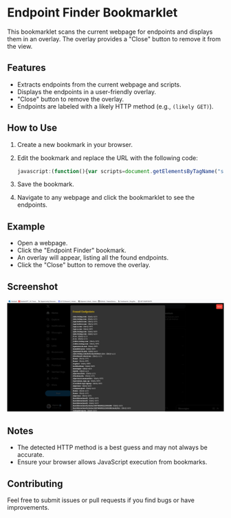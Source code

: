 # Endpoint Finder Bookmarklet

This bookmarklet scans the current webpage for endpoints and displays them in an overlay. The overlay provides a "Close" button to remove it from the view.

## Features

- Extracts endpoints from the current webpage and scripts.
- Displays the endpoints in a user-friendly overlay.
- "Close" button to remove the overlay.
- Endpoints are labeled with a likely HTTP method (e.g., `(likely GET)`).

## How to Use

1. Create a new bookmark in your browser.
2. Edit the bookmark and replace the URL with the following code:

    ```javascript
    javascript:(function(){var scripts=document.getElementsByTagName("script"),regex=/(?<=(\"|\'|\`))\/[a-zA-Z0-9_?&=\/\-\#\.]*(?=(\"|\'|\`))/g,results=new Set;function fetchAndExtract(e){""!==e&&fetch(e).then(function(e){return e.text()}).then(function(e){for(var t=e.matchAll(regex),r=0;r<t.length;r++)results.add({endpoint:t[r][0],method:"(likely GET)"})}).catch(function(e){console.error("An error occurred:",e)})}for(var i=0;i<scripts.length;i++)fetchAndExtract(scripts[i].src);var pageContent=document.documentElement.outerHTML,matches=pageContent.matchAll(regex);for(const match of matches)results.add({endpoint:match[0],method:"(likely GET)"});function displayResults(){var e=document.createElement("div");e.style.position="fixed",e.style.top="0",e.style.left="0",e.style.width="100%",e.style.height="100%",e.style.padding="20px",e.style.backgroundColor="rgba(0,0,0,0.8)",e.style.color="#fff",e.style.overflowY="auto",e.style.zIndex="9999";var t=document.createElement("div");t.style.maxWidth="800px",t.style.margin="0 auto",t.style.backgroundColor="#333",t.style.padding="20px",t.style.borderRadius="8px",t.style.textAlign="left";var closeBtn=document.createElement("button");closeBtn.textContent="Close",closeBtn.style.position="fixed",closeBtn.style.top="10px",closeBtn.style.right="10px",closeBtn.style.padding="10px",closeBtn.style.backgroundColor="#f44336",closeBtn.style.color="#fff",closeBtn.style.border="none",closeBtn.style.borderRadius="5px",closeBtn.style.cursor="pointer",closeBtn.addEventListener("click",function(){document.body.removeChild(e)}),e.appendChild(closeBtn),t.innerHTML+="<h2 style='color:#f1c40f;text-align:left'>Found Endpoints</h2>",0===results.size?t.innerHTML+="<p>No endpoints found.</p>":results.forEach(function(e){var n=document.createElement("div");n.innerHTML="<strong>"+e.endpoint+"</strong> - "+e.method,t.appendChild(n)}),e.appendChild(t),document.body.appendChild(e)}setTimeout(displayResults,3e3)})();
    ```

3. Save the bookmark.
4. Navigate to any webpage and click the bookmarklet to see the endpoints.

## Example

- Open a webpage.
- Click the "Endpoint Finder" bookmark.
- An overlay will appear, listing all the found endpoints.
- Click the "Close" button to remove the overlay.

## Screenshot

![Screenshot](https://github.com/alpernae/endpointfinder/blob/main/Screenshot.jpg)

## Notes

- The detected HTTP method is a best guess and may not always be accurate.
- Ensure your browser allows JavaScript execution from bookmarks.

## Contributing

Feel free to submit issues or pull requests if you find bugs or have improvements.
